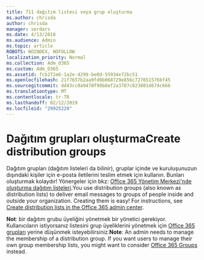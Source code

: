```yaml
---
title: 711 dağıtım listesi veya grup oluşturma
ms.author: chrisda
author: chrisda
manager: serdars
ms.date: 4/13/2018
ms.audience: Admin
ms.topic: article
ROBOTS: NOINDEX, NOFOLLOW
localization_priority: Normal
ms.collection: Adm_O365
ms.custom: Adm_O365
ms.assetid: fcb272e6-1a2e-4299-be0d-55934e72bc51
ms.openlocfilehash: 21f7657b2aa9fd0b068729e856c727651576bf45
ms.sourcegitcommit: dd43cc0a9470f98b8ef2a3787c823801d674c666
ms.translationtype: MT
ms.contentlocale: tr-TR
ms.lasthandoff: 02/12/2019
ms.locfileid: "29925220"
---
```

# <a name="create-distribution-groups"></a><span data-ttu-id="a0e43-102">Dağıtım grupları oluşturma</span><span class="sxs-lookup"><span data-stu-id="a0e43-102">Create distribution groups</span></span>

<span data-ttu-id="a0e43-p101">Dağıtım grupları (dağıtım listeleri da bilinir), gruplar içinde ve kuruluşunuzun dışındaki kişiler için e-posta iletilerini teslim etmek için kullanın. Bunları oluşturmak kolaydır! Yönergeler için bkz: [Office 365 Yönetim Merkezi'nde oluşturma dağıtım listeleri](https://support.office.com/article/b1ffe755-59e5-4369-826d-825f145a8400).</span><span class="sxs-lookup"><span data-stu-id="a0e43-p101">You use distribution groups (also known as distribution lists) to deliver email messages to groups of people inside and outside your organization. Creating them is easy! For instructions, see [Create distribution lists in the Office 365 admin center](https://support.office.com/article/b1ffe755-59e5-4369-826d-825f145a8400).</span></span>
  
 <span data-ttu-id="a0e43-p102">**Not**: bir dağıtım grubu üyeliğini yönetmek bir yönetici gerekiyor. Kullanıcıların istiyorsanız listesini grup üyeliklerini yönetmek için [Office 365 grupları](https://support.office.com/article/b565caa1-5c40-40ef-9915-60fdb2d97fa2) yerine düşünmek isteyebilirsiniz.</span><span class="sxs-lookup"><span data-stu-id="a0e43-p102">**Note**: An admin needs to manage the membership of a distribution group. If you want users to manage their own group membership lists, you might want to consider [Office 365 Groups](https://support.office.com/article/b565caa1-5c40-40ef-9915-60fdb2d97fa2) instead.</span></span> 
  

